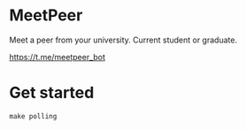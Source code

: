 # MeetPeer

Meet a peer from your university. Current student or graduate.

https://t.me/meetpeer_bot

# Get started

```
make polling
```